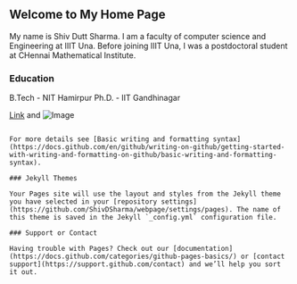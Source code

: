 ## Welcome to My Home Page

My name is Shiv Dutt Sharma. I am a faculty of computer science and Engineering at IIIT Una. Before joining IIIT Una, I was a postdoctoral student at CHennai Mathematical Institute.
### Education

B.Tech - NIT Hamirpur
Ph.D.  - IIT Gandhinagar



[Link](url) and ![Image](src)
```

For more details see [Basic writing and formatting syntax](https://docs.github.com/en/github/writing-on-github/getting-started-with-writing-and-formatting-on-github/basic-writing-and-formatting-syntax).

### Jekyll Themes

Your Pages site will use the layout and styles from the Jekyll theme you have selected in your [repository settings](https://github.com/ShivDSharma/webpage/settings/pages). The name of this theme is saved in the Jekyll `_config.yml` configuration file.

### Support or Contact

Having trouble with Pages? Check out our [documentation](https://docs.github.com/categories/github-pages-basics/) or [contact support](https://support.github.com/contact) and we’ll help you sort it out.
